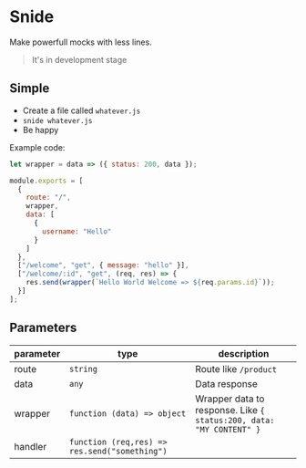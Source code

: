 # Snide

Make powerfull mocks with less lines.

> It's in development stage



## Simple

- Create a file called `whatever.js`
- `snide whatever.js`
- Be happy

Example code:

```js
let wrapper = data => ({ status: 200, data });

module.exports = [
  {
    route: "/",
    wrapper,
    data: [
      {
        username: "Hello"
      }
    ]
  },
  ["/welcome", "get", { message: "hello" }],
  ["/welcome/:id", "get", (req, res) => {
    res.send(wrapper(`Hello World Welcome => ${req.params.id}`));
  }]
];
```

## Parameters

|parameter|type|description|
|---------|----|-----------|
|route|`string`|Route like `/product`|
|data|`any`|Data response|
|wrapper|`function (data) => object`|Wrapper data to response. Like `{ status:200, data: "MY CONTENT" }`|
|handler|`function (req,res) => res.send("something")`||